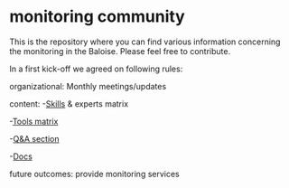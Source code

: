 # monitoring community

This is the repository where you can find various information concerning the monitoring in the Baloise.
Please feel free to contribute.

In a first kick-off we agreed on following rules:

organizational:
Monthly meetings/updates

content:
-[Skills](skills&tools/index.md) & experts matrix

-[Tools matrix](skills&tools/index.md)

-[Q&A section](FAQ/index.md)

-[Docs](docs/index.md)

future outcomes:
provide monitoring services

